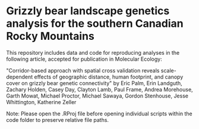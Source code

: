 # Grizzly bear landscape genetics analysis for the southern Canadian Rocky Mountains

This repository includes data and code for reproducing analyses in the following article, accepted for publication in Molecular Ecology:

"Corridor-based approach with spatial cross validation reveals scale-dependent effects of geographic distance, human footprint, and canopy cover on grizzly bear genetic connectivity"
by Eric Palm, Erin Landguth, Zachary Holden, Casey Day, Clayton Lamb, Paul Frame, Andrea Morehouse, Garth Mowat, Michael Proctor, Michael Sawaya, Gordon Stenhouse, Jesse Whittington, Katherine Zeller

Note: Please open the .RProj file before opening individual scripts within the code folder to preserve relative file paths.

